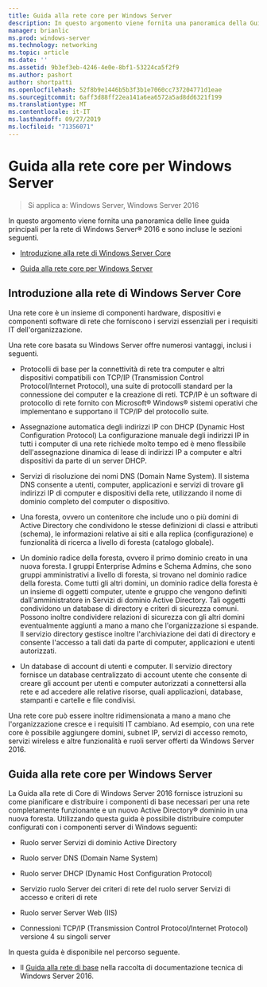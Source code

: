```yaml
---
title: Guida alla rete core per Windows Server
description: In questo argomento viene fornita una panoramica della Guida alla rete Core, che consente di pianificare e distribuire i componenti di base necessari per una rete completamente funzionante e un nuovo dominio di Active Directory in una nuova foresta con Windows Server 2016
manager: brianlic
ms.prod: windows-server
ms.technology: networking
ms.topic: article
ms.date: ''
ms.assetid: 9b3ef3eb-4246-4e0e-8bf1-53224ca5f2f9
ms.author: pashort
author: shortpatti
ms.openlocfilehash: 52f8b9e1446b5b3f3b1e7060cc737204771d1eae
ms.sourcegitcommit: 6aff3d88ff22ea141a6ea6572a5ad8dd6321f199
ms.translationtype: MT
ms.contentlocale: it-IT
ms.lasthandoff: 09/27/2019
ms.locfileid: "71356071"
---
```

# <a name="core-network-guidance-for-windows-server"></a>Guida alla rete core per Windows Server

>Si applica a: Windows Server, Windows Server 2016

In questo argomento viene fornita una panoramica delle linee guida principali per la rete di Windows Server&reg; 2016 e sono incluse le sezioni seguenti.  
  
-   [Introduzione alla rete di Windows Server Core](#bkmk_intro)  
  
-   [Guida alla rete core per Windows Server](#bkmk_core)  
  
## <a name="bkmk_intro"></a>Introduzione alla rete di Windows Server Core

Una rete core è un insieme di componenti hardware, dispositivi e componenti software di rete che forniscono i servizi essenziali per i requisiti IT dell'organizzazione.

Una rete core basata su Windows Server offre numerosi vantaggi, inclusi i seguenti.

- Protocolli di base per la connettività di rete tra computer e altri dispositivi compatibili con TCP/IP (Transmission Control Protocol/Internet Protocol), una suite di protocolli standard per la connessione dei computer e la creazione di reti. TCP/IP è un software di protocollo di rete fornito con Microsoft&reg; Windows&reg; sistemi operativi che implementano e supportano il TCP/IP del protocollo suite.

- Assegnazione automatica degli indirizzi IP con DHCP (Dynamic Host Configuration Protocol) La configurazione manuale degli indirizzi IP in tutti i computer di una rete richiede molto tempo ed è meno flessibile dell'assegnazione dinamica di lease di indirizzi IP a computer e altri dispositivi da parte di un server DHCP.

- Servizi di risoluzione dei nomi DNS (Domain Name System). Il sistema DNS consente a utenti, computer, applicazioni e servizi di trovare gli indirizzi IP di computer e dispositivi della rete, utilizzando il nome di dominio completo del computer o dispositivo.

- Una foresta, ovvero un contenitore che include uno o più domini di Active Directory che condividono le stesse definizioni di classi e attributi (schema), le informazioni relative ai siti e alla replica (configurazione) e funzionalità di ricerca a livello di foresta (catalogo globale).

- Un dominio radice della foresta, ovvero il primo dominio creato in una nuova foresta. I gruppi Enterprise Admins e Schema Admins, che sono gruppi amministrativi a livello di foresta, si trovano nel dominio radice della foresta. Come tutti gli altri domini, un dominio radice della foresta è un insieme di oggetti computer, utente e gruppo che vengono definiti dall'amministratore in Servizi di dominio Active Directory. Tali oggetti condividono un database di directory e criteri di sicurezza comuni. Possono inoltre condividere relazioni di sicurezza con gli altri domini eventualmente aggiunti a mano a mano che l'organizzazione si espande. Il servizio directory gestisce inoltre l'archiviazione dei dati di directory e consente l'accesso a tali dati da parte di computer, applicazioni e utenti autorizzati.

- Un database di account di utenti e computer. Il servizio directory fornisce un database centralizzato di account utente che consente di creare gli account per utenti e computer autorizzati a connettersi alla rete e ad accedere alle relative risorse, quali applicazioni, database, stampanti e cartelle e file condivisi.

Una rete core può essere inoltre ridimensionata a mano a mano che l'organizzazione cresce e i requisiti IT cambiano. Ad esempio, con una rete core è possibile aggiungere domini, subnet IP, servizi di accesso remoto, servizi wireless e altre funzionalità e ruoli server offerti da Windows Server 2016.

## <a name="bkmk_core"></a>Guida alla rete core per Windows Server

La Guida alla rete di Core di Windows Server 2016 fornisce istruzioni su come pianificare e distribuire i componenti di base necessari per una rete completamente funzionante e un nuovo Active Directory&reg; dominio in una nuova foresta. Utilizzando questa guida è possibile distribuire computer configurati con i componenti server di Windows seguenti:

- Ruolo server Servizi di dominio Active Directory

- Ruolo server DNS (Domain Name System)

- Ruolo server DHCP (Dynamic Host Configuration Protocol)

- Servizio ruolo Server dei criteri di rete del ruolo server Servizi di accesso e criteri di rete

- Ruolo server Server Web (IIS)

- Connessioni TCP/IP (Transmission Control Protocol/Internet Protocol) versione 4 su singoli server

In questa guida è disponibile nel percorso seguente.

- Il [Guida alla rete di base](../core-network-guide/Core-Network-Guide.md) nella raccolta di documentazione tecnica di Windows Server 2016.
  


